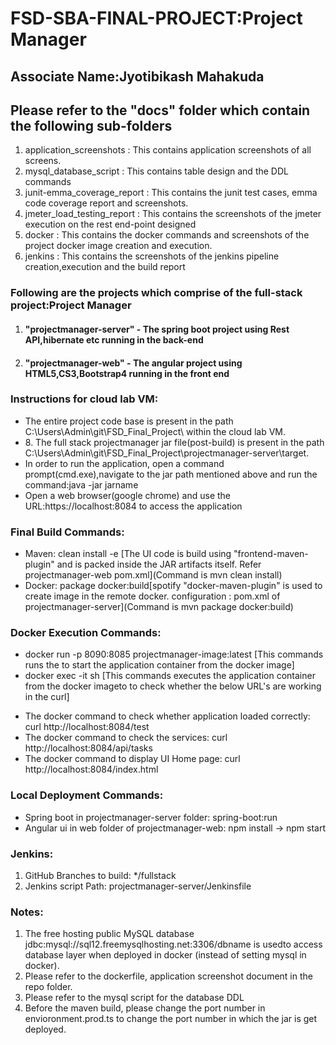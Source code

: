 # FSD-SBA-FINAL-PROJECT:Project Manager
<h2>Associate Name:Jyotibikash Mahakuda</h2>
<h2>Please refer to the "docs" folder which contain the following sub-folders</h2>
<ol>
	<li>application_screenshots : This contains application screenshots of all screens.</li>
	<li>mysql_database_script : This contains table design and the DDL commands </li>
	<li>junit-emma_coverage_report : This contains the junit test cases, emma code coverage report and screenshots.</li>
	<li>jmeter_load_testing_report : This contains the screenshots of the jmeter execution on the rest end-point designed</li>
	<li>docker : This contains the docker commands and screenshots of the project docker image creation and execution.</li>
	<li>jenkins : This contains the screenshots of the jenkins pipeline creation,execution and the build report</li>
</ol>
<h3>Following are the projects which comprise of the full-stack project:Project Manager</h3>
<ol>
   <li><h4>"projectmanager-server" - The spring boot project using Rest API,hibernate etc running in the back-end </h4></li>
   <li><h4>"projectmanager-web" - The angular project using HTML5,CS3,Bootstrap4 running in the front end</h4></li>
</ol>
<h3>Instructions for cloud lab VM:</h3>
<ul>
	<li>The entire project code base is present in the path C:\Users\Admin\git\FSD_Final_Project\ within the cloud lab VM.</li>
	<li>8.	The full stack projectmanager jar file(post-build) is present in the path C:\Users\Admin\git\FSD_Final_Project\projectmanager-server\target.</li>
	<li>In order to run the application, open a command prompt(cmd.exe),navigate to the jar path mentioned above and run the command:java -jar jarname</li>
	<li>Open a web browser(google chrome) and use the URL:https://localhost:8084 to access the application</li>
</ul>
<h3>Final Build Commands:</h3>
<ul>
<li>Maven: clean install -e [The UI code is build using "frontend-maven-plugin" and is packed inside the JAR artifacts itself. Refer projectmanager-web pom.xml](Command is mvn clean install)</li>
<li>Docker: package docker:build[spotify "docker-maven-plugin" is used to create image in the remote docker. <dockerHost> configuration : pom.xml of projectmanager-server](Command is mvn package docker:build)</li>
</ul>

<h3>Docker Execution Commands:</h3>
<ul>
<li>docker run -p 8090:8085 projectmanager-image:latest	[This commands runs the to start the application container from the docker image]</li>
<li>docker exec -it <container id> sh	[This commands executes the application container from the docker imageto to check whether the below URL's are working in the curl]</li>
</ul>	

<ul>
<li>The docker command to check whether application loaded correctly: curl http://localhost:8084/test</li>
<li>The docker command to check the services: curl http://localhost:8084/api/tasks</li>
<li>The docker command to display UI Home page: curl http://localhost:8084/index.html</li>
</ul>	

<h3>Local Deployment Commands:</h3>
<ul>
<li>Spring boot in projectmanager-server folder: spring-boot:run</li>
<li>Angular ui in web folder of projectmanager-web: npm install -> npm start</li>
</ul>

<h3>Jenkins:</h3>
<ol>
<li>GitHub Branches to build: */fullstack</li>
<li>Jenkins script Path: projectmanager-server/Jenkinsfile</li>
</ol>

<h3>Notes: </h3>
<ol>
<li>The free hosting public MySQL database jdbc:mysql://sql12.freemysqlhosting.net:3306/dbname is usedto access database layer when deployed in docker (instead of setting mysql in docker).</li>
<li>Please refer to the dockerfile, application screenshot document in the repo folder.</li>
<li>Please refer to the mysql script for the database DDL</li>
<li>Before the maven build, please change the port number in envioronment.prod.ts to change the port number in which the jar is get deployed.</li>
</ol>


